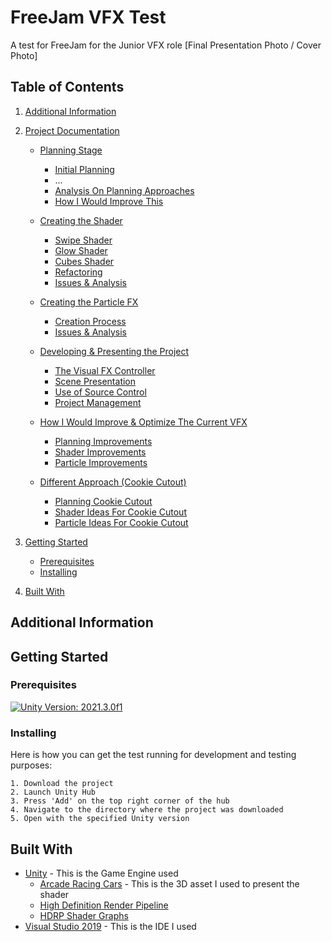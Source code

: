 # FreeJam VFX Test
A test for FreeJam for the Junior VFX role
[Final Presentation Photo / Cover Photo]

## Table of Contents
1. [Additional Information](#additional-information)
2. [Project Documentation](#project-documentation)
    * [Planning Stage](#planning-stage)
        * [Initial Planning](#initial-planning)
        * ...
        * [Analysis On Planning Approaches](#planning-analysis)    
        * [How I Would Improve This](#how-i-would-improve-the-planning)

    * [Creating the Shader](#creating-the-shader)
        * [Swipe Shader](#swipe-shader)
        * [Glow Shader](#glow-shader)
        * [Cubes Shader](#cubes-shader)
        * [Refactoring](#refactoring-shader)
        * [Issues & Analysis](#issues-analysis-shader)
        
    * [Creating the Particle FX](#creating-the-particle-fx)
        * [Creation Process](#creation-process)
        * [Issues & Analysis](#issues-analysis-particle-fx)

    * [Developing & Presenting the Project](#presenting-the-project)
        * [The Visual FX Controller](#visual-fx-controller)
        * [Scene Presentation](#scene-presentation)
        * [Use of Source Control](#source-control)
        * [Project Management](#project-management)

    * [How I Would Improve & Optimize The Current VFX](#improve-and-optimize)
        * [Planning Improvements](#planning-improvements)
        * [Shader Improvements](#shader-improvements)
        * [Particle Improvements](#particle-improvements)
        
    * [Different Approach (Cookie Cutout)](#different-approach)
        * [Planning Cookie Cutout](#planning-cookie-cutout)
        * [Shader Ideas For Cookie Cutout](#shader-ideas-for-cookie-cutout)
        * [Particle Ideas For Cookie Cutout](#particle-ideas-for-cookie-cutout)

                        
4. [Getting Started](#getting-started)
    * [Prerequisites](#prerequisites)
    * [Installing](#installing)
5. [Built With](#built-with)



## Additional Information

## Getting Started

### Prerequisites
[![Unity Version: 2021.3.0f1](https://img.shields.io/badge/Unity-2021.3.0f1-333333.svg?logo=unity)](https://unity3d.com/get-unity/download/archive)

### Installing
Here is how you can get the test running for development and testing purposes:
```
1. Download the project 
2. Launch Unity Hub
3. Press 'Add' on the top right corner of the hub
4. Navigate to the directory where the project was downloaded
5. Open with the specified Unity version
```

## Built With
* [Unity](https://unity3d.com/get-unity/download/archive) - This is the Game Engine used
   * [Arcade Racing Cars](https://assetstore.unity.com/packages/3d/vehicles/arcade-racing-cars-pickup-jeep-153218) - This is the 3D asset I used to present the shader
   * [High Definition Render Pipeline](https://unity.com/srp/High-Definition-Render-Pipeline)
   * [HDRP Shader Graphs](https://unity.com/features/shader-graph)
* [Visual Studio 2019](https://visualstudio.microsoft.com/) - This is the IDE I used
